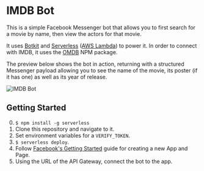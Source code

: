 # IMDB Bot

This is a simple Facebook Messenger bot that allows you to first search for a movie by name, then view the actors for that movie.

It uses [Botkit](https://github.com/howdyai/botkit) and [Serverless](https://github.com/serverless/serverless) ([AWS Lambda](https://aws.amazon.com/lambda/details/)) to power it. In order to connect with IMDB, it uses the [OMDB](https://www.npmjs.com/package/omdb) NPM package.

The preview below shows the bot in action, returning with a structured Messenger payload allowing you to see the name of the movie, its poster (if it has one) as well as its year of release.

![IMDB Bot](https://github.com/davidkelley/imdb-bot/blob/master/.github/images/1.gif?raw=true "IMDB Bot")

## Getting Started

0. `$ npm install -g serverless`
0. Clone this repository and navigate to it.
0. Set environment variables for a `VERIFY_TOKEN`.
0. `$ serverless deploy`.
0. Follow [Facebook's Getting Started](https://developers.facebook.com/docs/messenger-platform/quickstart) guide for creating a new App and Page.
0. Using the URL of the API Gateway, connect the bot to the app.

